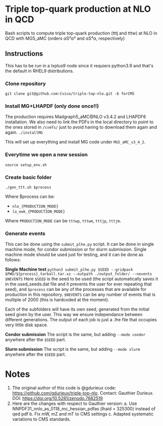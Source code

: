 # Triple top-quark production at NLO in QCD ###

Bash scripts to compute triple top-quark production (tttj and tttw) at NLO in QCD with MG5_aMC (orders αS³α² and αS⁴α, respectively)


## Instructions
This has to be run in a lxplus9 node since it requiers python3.9 and that's the default
in RHEL9 distributions.
### Clone repository
`git clone git@github.com:Cvico/triple-top-nlo.git -b forCMS`
### Install MG+LHAPDF (only done once!!)
The production requires Madgraph5_aMC@NLO v3.4.2 and LHAPDF6 installation. We also need
to link the PDFs in the local directory to point to the ones stored in `/cvmfs/` just to
avoid having to download them again and again.
`./installMG`

This will set up everything and install MG code under `MG5_aMC_v3_4_2`.


### Everytime we open a new session
`source setup_env.sh`
### Create basic folder
`./gen_ttt.sh $process`

Where $process can be:
 * `nlo_{PRODUCTION_MODE}`
 * `lo_ewk_{PRODUCTION_MODE}`

Where `PRODUCTION_MODE` can be `tttwp`, `tttwm`, `tttjp`, `tttjm`.

### Generate events
This can be done using the `submit_plhe.py` script. It can be done in single machine mode, for
condor submission or for slurm submission. Single machine mode should be used just for testing, and
it can be done as follows:

**Single Machine test**
```python3 submit_plhe.py $SEED --gridpack $PWD/${process}_tarball.tar.xz --outpath ./output_folder/ --nevents $NEVENTS```
Here `$SEED` is the seed to be used (the script automatically saves it in the used_seeds.dat file and it prevents the 
user for ever repeating that seed), and `$process` can be any of the processes that are available for production in 
this repository. `$NEVENTS` can be any number of events that is multiple of 2000 (this is hardcoded at the moment).

Each of the subfolders will have its own seed, generated from the initial seed given by the user. This way we
ensure independance between different generations. The output of each job is just a .lhe file that occupies very
little disk space.

**Condor submission**
The script is the same, but adding `--mode condor` anywhere after the `$SEED` part.

**Slurm submission**
The script is the same, but adding `--mode slurm` anywhere after the `$SEED` part.

# Notes
1. The original author of this code is @gdurieux code: https://github.com/gdurieux/triple-top-nlo. Contact: Gauthier Durieux. DOI: https://doi.org/10.5281/zenodo.7682519
2. Here are the changes with respect to Gauthier version:
  a. Use NNPDF31_nnlo_as_0118_mc_hessian_pdfas (lhaid = 325300) instead of qed pdf
  b. Fix mW, mZ and mT to CMS settings
  c. Adapted systematic variations to CMS standards.



